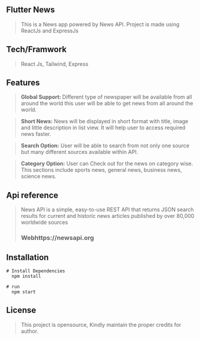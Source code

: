 ## Flutter News
> This is a News app powered by News API. Project is made using ReactJs and ExpressJs

## Tech/Framwork

> React Js,
> Tailwind,
> Express

## Features

> <b>Global Support: </b> Different type of newspaper will be available from all around the world  this user will be able to get news from all around the world.

> <b>Short News:</b> News will be displayed in short format with title, image and little description in list view. It will help user to access required news faster.

> <b>Search Option:</b> User will be able to search from not only one source but many different sources available within API.

> <b>Category Option:</b> User can Check out for the news on category wise. This sections include sports news, general news, business news, science news. 
 
<!-- Sharing: User will be able to share news easily on social media. -->

## Api reference
> News API is a simple, easy-to-use REST API that returns JSON search results for current and historic news articles published by over 80,000 worldwide sources
> ### Webhttps://newsapi.org


## Installation
```
# Install Dependencies
  npm install

# run
  npm start
```

## License
> This project is opensource, Kindly maintain the proper credits for author.

